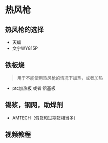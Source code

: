 # 热风枪
## 热风枪的选择
+ 天蝠
+ 文宇WY815P

## 铁板烧
> 用于不能使用热风枪的情况下加热，或者加热
+ ptc加热板 或者 铝基板

## 锡浆，钢网，助焊剂
+ AMTECH（假货和过期货相当多）

## 视频教程
